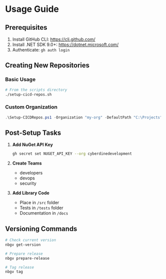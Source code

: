 # Usage Guide

## Prerequisites

1. Install GitHub CLI: https://cli.github.com/
2. Install .NET SDK 9.0+: https://dotnet.microsoft.com/
3. Authenticate: `gh auth login`

## Creating New Repositories

### Basic Usage

```bash
# From the scripts directory
./setup-cicd-repos.sh
```

### Custom Organization

```powershell
.\Setup-CICDRepos.ps1 -Organization "my-org" -DefaultPath "C:\Projects"
```

## Post-Setup Tasks

1. **Add NuGet API Key**
   ```bash
   gh secret set NUGET_API_KEY --org cyberdinedevelopment
   ```

2. **Create Teams**
   - developers
   - devops
   - security

3. **Add Library Code**
   - Place in `/src` folder
   - Tests in `/tests` folder
   - Documentation in `/docs`

## Versioning Commands

```bash
# Check current version
nbgv get-version

# Prepare release
nbgv prepare-release

# Tag release
nbgv tag
```